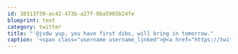 ```yaml
---
id: 38313f30-ac42-473b-a27f-0ba5965b24fe
blueprint: text
category: twitter
title: "'@jvdw yup, you have first dibs, will bring in tomorrow."
caption: '<span class="username username_linked">@<a href="https://twitter.com/jvdw" title="John van der Woude">jvdw</a></span> yup, you have first dibs, will bring in tomorrow.'
---
```

